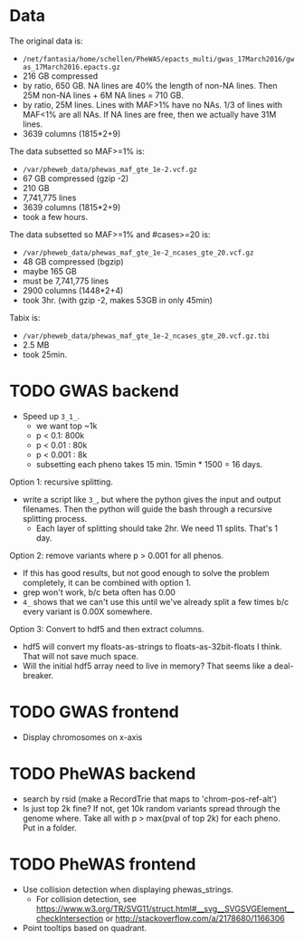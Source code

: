 Data
====
The original data is:
- `/net/fantasia/home/schellen/PheWAS/epacts_multi/gwas_17March2016/gwas_17March2016.epacts.gz`
- 216 GB compressed
- by ratio, 650 GB.  NA lines are 40% the length of non-NA lines.  Then 25M non-NA lines + 6M NA lines = 710 GB.
- by ratio, 25M lines. Lines with MAF>1% have no NAs.  1/3 of lines with MAF<1% are all NAs.  If NA lines are free, then we actually have 31M lines.
- 3639 columns (1815*2+9)

The data subsetted so MAF>=1% is:
- `/var/pheweb_data/phewas_maf_gte_1e-2.vcf.gz`
- 67 GB compressed (gzip -2)
- 210 GB
- 7,741,775 lines
- 3639 columns (1815*2+9)
- took a few hours.

The data subsetted so MAF>=1% and #cases>=20 is:
- `/var/pheweb_data/phewas_maf_gte_1e-2_ncases_gte_20.vcf.gz`
- 48 GB compressed (bgzip)
- maybe 165 GB
- must be 7,741,775 lines
- 2900 columns (1448*2+4)
- took 3hr. (with gzip -2, makes 53GB in only 45min)

Tabix is:
- `/var/pheweb_data/phewas_maf_gte_1e-2_ncases_gte_20.vcf.gz.tbi`
- 2.5 MB
- took 25min.


TODO GWAS backend
=================
- Speed up `3_1_`.
  - we want top ~1k
  - p < 0.1: 800k
  - p < 0.01 : 80k
  - p < 0.001 : 8k
  - subsetting each pheno takes 15 min. 15min * 1500 = 16 days.

Option 1: recursive splitting.
- write a script like `3_`, but where the python gives the input and output filenames.  Then the python will guide the bash through a recursive splitting process.
  - Each layer of splitting should take 2hr.  We need 11 splits.  That's 1 day.

Option 2: remove variants where p > 0.001 for all phenos.
- If this has good results, but not good enough to solve the problem completely, it can be combined with option 1.
- grep won't work, b/c beta often has 0.00
- `4_` shows that we can't use this until we've already split a few times b/c every variant is 0.00X somewhere.

Option 3: Convert to hdf5 and then extract columns.
- hdf5 will convert my floats-as-strings to floats-as-32bit-floats I think.  That will not save much space.
- Will the initial hdf5 array need to live in memory?  That seems like a deal-breaker.


TODO GWAS frontend
==================
- Display chromosomes on x-axis


TODO PheWAS backend
===================
- search by rsid (make a RecordTrie that maps to 'chrom-pos-ref-alt')
- Is just top 2k fine?  If not, get 10k random variants spread through the genome where.  Take all with p > max(pval of top 2k) for each pheno.  Put in a folder.


TODO PheWAS frontend
====================
- Use collision detection when displaying phewas_strings.
  - For collision detection, see <https://www.w3.org/TR/SVG11/struct.html#__svg__SVGSVGElement__checkIntersection> or <http://stackoverflow.com/a/2178680/1166306>
- Point tooltips based on quadrant.

